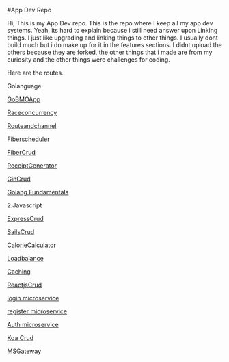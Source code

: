 #App Dev Repo

Hi, This is my App Dev repo.
This is the repo where I keep all my app dev systems.
Yeah, its hard to explain because i still need answer upon Linking things.
I just like upgrading and linking things to other things.
I usually dont build much but i do make up for it in the features sections.
I didnt upload the others because they are forked, the other things that i made are from my curiosity
and the other things were challenges for coding.



Here are the routes.


<p>Golanguage</p>

<p><a href="https://github.com/Mochimochi07/Go_BMOapp">GoBMOApp</a></p>

<p><a href="https://github.com/Mochimochi07/Fiber_Raceconcurrency">Raceconcurrency</a></p>

<p><a href="https://github.com/Mochimochi07/Fiber_Routineandchannel">Routeandchannel</a></p>

<p><a href="https://github.com/Mochimochi07/Fiber_Goscheduler">Fiberscheduler</a></p>

<p><a href="https://github.com/Mochimochi07/Fiber_CRUD">FiberCrud</a></p>

<p><a href="https://github.com/Mochimochi07/Go_ReceiptGenerator">ReceiptGenerator</a></p>

<p><a href="https://github.com/Mochimochi07/golang_gin_CRUD">GinCrud</a></p>

<p><a href="https://github.com/Mochimochi07/Golang_codes">Golang Fundamentals</a></p>

2.Javascript

<p><a href="">ExpressCrud</a></p>

<p><a href="">SailsCrud</a></p>

<p><a href="https://github.com/Mochimochi07/Express_SQL_Caloriecalculator">CalorieCalculator</a></p>

<p><a href="https://github.com/Mochimochi07/Express_Loadbalance">Loadbalance</a></p>

<p><a href="https://github.com/Mochimochi07/Expressjs_Caching">Caching</a></p>

<p><a href="">ReactjsCrud</a></p>

<p><a href="">login microservice</a></p>

<p><a href="">register microservice</a></p>

<p><a href="">Auth microservice</a></p>

<p><a href="">Koa Crud</a></p>

<p><a href="">MSGateway</a></p>




